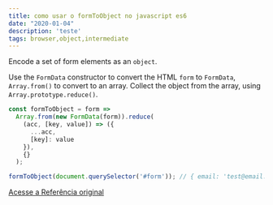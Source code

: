 ```yaml
---
title: como usar o formToObject no javascript es6
date: "2020-01-04"
description: 'teste'
tags: browser,object,intermediate
---
```


Encode a set of form elements as an `object`.

Use the `FormData` constructor to convert the HTML `form` to `FormData`, `Array.from()` to convert to an array.
Collect the object from the array, using `Array.prototype.reduce()`.

```js
const formToObject = form =>
  Array.from(new FormData(form)).reduce(
    (acc, [key, value]) => ({
      ...acc,
      [key]: value
    }),
    {}
  );
```

```js
formToObject(document.querySelector('#form')); // { email: 'test@email.com', name: 'Test Name' }
```


[Acesse a Referência original](http://github.com/30-seconds/)
